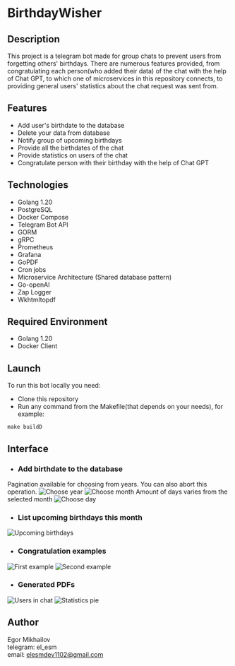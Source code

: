 # BirthdayWisher

## Description
This project is a telegram bot made for group chats to prevent users from
forgetting others' birthdays. There are numerous features provided, from congratulating each person(who added their data)
of the chat with the help of Chat GPT, to which one of microservices in this repository connects, to providing general users' statistics about the chat request was sent from.


## Features
- Add user's birthdate to the database
- Delete your data from database
- Notify group of upcoming birthdays
- Provide all the birthdates of the chat
- Provide statistics on users of the chat
- Congratulate person with their birthday with the help of Chat GPT

## Technologies
- Golang 1.20
- PostgreSQL
- Docker Compose
- Telegram Bot API
- GORM
- gRPC
- Prometheus
- Grafana
- GoPDF
- Cron jobs
- Microservice Architecture (Shared database pattern)
- Go-openAI
- Zap Logger
- Wkhtmltopdf


## Required Environment
- Golang 1.20
- Docker Client

## Launch
To run this bot locally you need:
- Clone this repository
- Run any command from the Makefile(that depends on your needs), for example:
```
make buildD
```

## Interface
- ### Add birthdate to the database
Pagination available for choosing from years. You can also abort this operation.
![Choose year](./screenshots/chooseYear.png)
![Choose month](./screenshots/chooseMonth.png)
Amount of days varies from the selected month
![Choose day](./screenshots/chooseDay.png)
- ### List upcoming birthdays this month
![Upcoming birthdays](./screenshots/soon_birthdays.png)
- ### Congratulation examples
![First example](./screenshots/congratulationExample.png)
![Second example](./screenshots/congratulationExample2.png)
- ### Generated PDFs
![Users in chat](./screenshots/users_in_chat.png)
![Statistics pie](./screenshots/statistics_pies.png)


## Author
Egor Mikhailov\
telegram: el_esm\
email: elesmdev1102@gmail.com